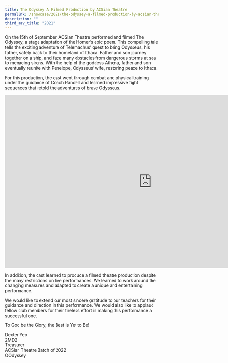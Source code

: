 ```yaml
---
title: The Odyssey A Filmed Production by ACSian Theatre
permalink: /showcase/2021/the-odyssey-a-filmed-production-by-acsian-theatre/
description: ""
third_nav_title: "2021"
---
```

On the 15th of September, ACSian Theatre performed and filmed The Odyssey, a stage adaptation of the Homer’s epic poem. This compelling tale tells the exciting adventure of Telemachus’ quest to bring Odysseus, his father, safely back to their homeland of Ithaca. Father and son journey together on a ship, and face many obstacles from dangerous storms at sea to menacing sirens. With the help of the goddess Athena, father and son eventually reunite with Penelope, Odysseus’ wife, restoring peace to Ithaca.

For this production, the cast went through combat and physical training under the guidance of Coach Randell and learned impressive fight sequences that retold the adventures of brave Odysseus.

<iframe allowfullscreen="true" height="569" width="960" frameborder="0" src="https://docs.google.com/presentation/d/e/2PACX-1vSgOPqGS2H4YacUYpDHh1zIXqhkj8z3ufoUAOW3mTH5p5NX3dO14VPBYRfOIuZviefFQdk2pv2uh0iF/embed?start=false&amp;loop=false&amp;delayms=3000"></iframe>

In addition, the cast learned to produce a filmed theatre production despite the many restrictions on live performances. We learned to work around the changing measures and adapted to create a unique and entertaining performance.

  

We would like to extend our most sincere gratitude to our teachers for their guidance and direction in this performance. We would also like to applaud fellow club members for their tireless effort in making this performance a successful one.

  

To God be the Glory, the Best is Yet to Be!

  

Dexter Yeo<br>
2MD2<br>
Treasurer<br>
ACSian Theatre Batch of 2022<br>
OOdyssey